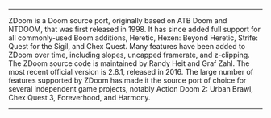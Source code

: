 ***
 
ZDoom is a Doom source port, originally based on ATB Doom and NTDOOM, that was first released in 1998. It has since added full support for all commonly-used Boom additions, Heretic, Hexen: Beyond Heretic, Strife: Quest for the Sigil, and Chex Quest. Many features have been added to ZDoom over time, including slopes, uncapped framerate, and z-clipping. The ZDoom source code is maintained by Randy Heit and Graf Zahl. The most recent official version is 2.8.1, released in 2016. The large number of features supported by ZDoom has made it the source port of choice for several independent game projects, notably Action Doom 2: Urban Brawl, Chex Quest 3, Foreverhood, and Harmony.

***

